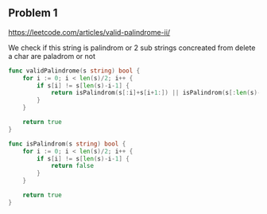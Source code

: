 ## Problem 1

https://leetcode.com/articles/valid-palindrome-ii/


We check if this string is palindrom or 2 sub strings concreated from delete a char are paladrom or not
```go
func validPalindrome(s string) bool {
	for i := 0; i < len(s)/2; i++ {
		if s[i] != s[len(s)-i-1] {
			return isPalindrom(s[:i]+s[i+1:]) || isPalindrom(s[:len(s)-i-1]+s[len(s)-i:])
		}
	}

	return true
}

func isPalindrom(s string) bool {
	for i := 0; i < len(s)/2; i++ {
		if s[i] != s[len(s)-i-1] {
			return false
		}
	}

	return true
}
```
